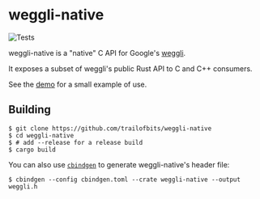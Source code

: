 weggli-native
=============

![Tests](https://github.com/trailofbits/weggli-native/actions/workflows/tests.yml/badge.svg)

weggli-native is a "native" C API for Google's
[weggli](https://github.com/googleprojectzero/weggli).

It exposes a subset of weggli's public Rust API to C and C++ consumers.

See the [demo](demo/) for a small example of use.

## Building

```console
$ git clone https://github.com/trailofbits/weggli-native
$ cd weggli-native
$ # add --release for a release build
$ cargo build
```

You can also use [`cbindgen`](https://github.com/eqrion/cbindgen) to generate
weggli-native's header file:

```console
$ cbindgen --config cbindgen.toml --crate weggli-native --output weggli.h
```
